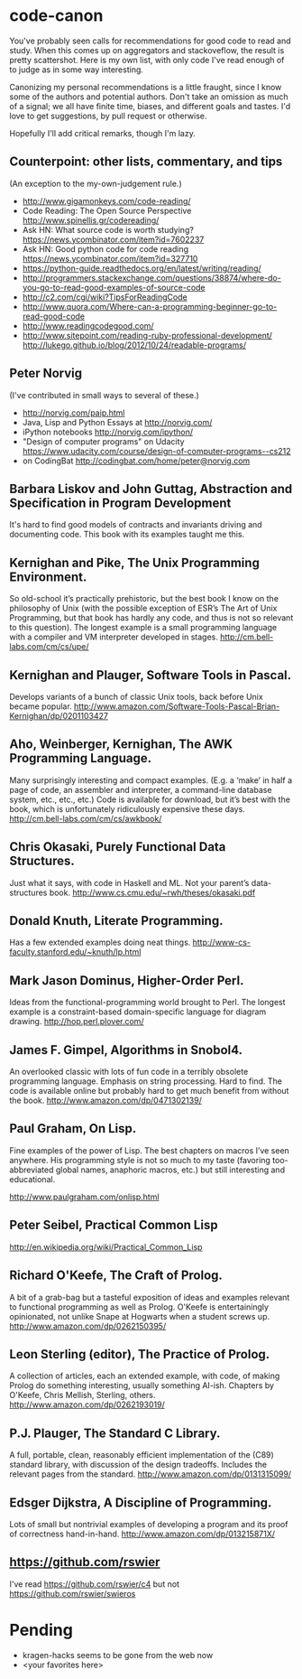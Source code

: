 # code-canon

You've probably seen calls for recommendations for good code to read
and study. When this comes up on aggregators and stackoveflow, the
result is pretty scattershot. Here is my own list, with only code I've
read enough of to judge as in some way interesting.

Canonizing my personal recommendations is a little fraught, since I
know some of the authors and potential authors. Don't take an omission
as much of a signal; we all have finite time, biases, and different
goals and tastes. I'd love to get suggestions, by pull request or
otherwise.

Hopefully I'll add critical remarks, though I'm lazy.

## Counterpoint: other lists, commentary, and tips

(An exception to the my-own-judgement rule.)

* http://www.gigamonkeys.com/code-reading/
* Code Reading: The Open Source Perspective http://www.spinellis.gr/codereading/
* Ask HN: What source code is worth studying? https://news.ycombinator.com/item?id=7602237
* Ask HN: Good python code for code reading https://news.ycombinator.com/item?id=327710
* https://python-guide.readthedocs.org/en/latest/writing/reading/
* http://programmers.stackexchange.com/questions/38874/where-do-you-go-to-read-good-examples-of-source-code
* http://c2.com/cgi/wiki?TipsForReadingCode
* http://www.quora.com/Where-can-a-programming-beginner-go-to-read-good-code
* http://www.readingcodegood.com/
* http://www.sitepoint.com/reading-ruby-professional-development/
http://lukego.github.io/blog/2012/10/24/readable-programs/

## Peter Norvig

(I've contributed in small ways to several of these.)

* http://norvig.com/paip.html
* Java, Lisp and Python Essays at http://norvig.com/
* iPython notebooks http://norvig.com/ipython/
* "Design of computer programs" on Udacity https://www.udacity.com/course/design-of-computer-programs--cs212
* on CodingBat http://codingbat.com/home/peter@norvig.com

## Barbara Liskov and John Guttag, Abstraction and Specification in Program Development

It's hard to find good models of contracts and invariants driving and
documenting code. This book with its examples taught me this.

## Kernighan and Pike, The Unix Programming Environment.

So old-school it’s practically prehistoric, but the best book I know
on the philosophy of Unix (with the possible exception of ESR’s The
Art of Unix Programming, but that book has hardly any code, and thus
is not so relevant to this question). The longest example is a small
programming language with a compiler and VM interpreter developed in
stages. http://cm.bell-labs.com/cm/cs/upe/

## Kernighan and Plauger, Software Tools in Pascal.

Develops variants of a bunch of classic Unix tools, back before Unix
became
popular. http://www.amazon.com/Software-Tools-Pascal-Brian-Kernighan/dp/0201103427

## Aho, Weinberger, Kernighan, The AWK Programming Language.

Many surprisingly interesting and compact examples. (E.g. a ‘make’ in
half a page of code, an assembler and interpreter, a command-line
database system, etc., etc., etc.) Code is available for download, but
it’s best with the book, which is unfortunately ridiculously expensive
these days. http://cm.bell-labs.com/cm/cs/awkbook/

## Chris Okasaki, Purely Functional Data Structures.

Just what it says, with code in Haskell and ML. Not your parent’s
data-structures book. http://www.cs.cmu.edu/~rwh/theses/okasaki.pdf

## Donald Knuth, Literate Programming.

Has a few extended examples doing neat
things. http://www-cs-faculty.stanford.edu/~knuth/lp.html

## Mark Jason Dominus, Higher-Order Perl.

Ideas from the functional-programming world brought to Perl. The
longest example is a constraint-based domain-specific language for
diagram drawing. http://hop.perl.plover.com/

## James F. Gimpel, Algorithms in Snobol4.

An overlooked classic with lots of fun code in a terribly obsolete
programming language. Emphasis on string processing. Hard to find. The
code is available online but probably hard to get much benefit from
without the book. http://www.amazon.com/dp/0471302139/

## Paul Graham, On Lisp.

Fine examples of the power of Lisp. The best chapters on macros I’ve
seen anywhere. His programming style is not so much to my taste
(favoring too-abbreviated global names, anaphoric macros, etc.) but
still interesting and educational.

http://www.paulgraham.com/onlisp.html

## Peter Seibel, Practical Common Lisp

http://en.wikipedia.org/wiki/Practical_Common_Lisp

## Richard O'Keefe, The Craft of Prolog.

A bit of a grab-bag but a tasteful exposition of ideas and examples
relevant to functional programming as well as Prolog. O'Keefe is
entertainingly opinionated, not unlike Snape at Hogwarts when a
student screws up. http://www.amazon.com/dp/0262150395/

## Leon Sterling (editor), The Practice of Prolog.

A collection of articles, each an extended example, with code, of
making Prolog do something interesting, usually something
AI-ish. Chapters by O'Keefe, Chris Mellish, Sterling,
others. http://www.amazon.com/dp/0262193019/

## P.J. Plauger, The Standard C Library.

A full, portable, clean, reasonably efficient implementation of the
(C89) standard library, with discussion of the design tradeoffs. Includes
the relevant pages from the standard.
http://www.amazon.com/dp/0131315099/

## Edsger Dijkstra, A Discipline of Programming.

Lots of small but nontrivial examples of developing a program and its
proof of correctness
hand-in-hand. http://www.amazon.com/dp/013215871X/

## https://github.com/rswier

I've read https://github.com/rswier/c4 but not
https://github.com/rswier/swieros

# Pending

* kragen-hacks seems to be gone from the web now
* &lt;your favorites here&gt;
